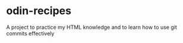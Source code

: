 # odin-recipes
A project to practice my HTML knowledge and to learn how to use git commits effectively